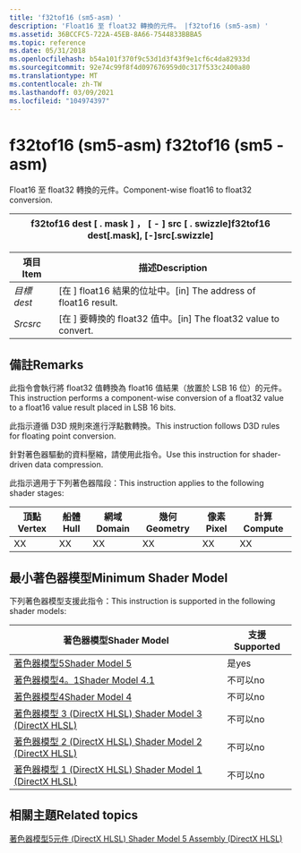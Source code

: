 ```yaml
---
title: 'f32tof16 (sm5-asm) '
description: 'Float16 至 float32 轉換的元件。 |f32tof16 (sm5-asm) '
ms.assetid: 36BCCFC5-722A-45EB-8A66-7544833BBBA5
ms.topic: reference
ms.date: 05/31/2018
ms.openlocfilehash: b54a101f370f9c53d1d3f43f9e1cf6c4da82933d
ms.sourcegitcommit: 92e74c99f8f4d097676959d0c317f533c2400a80
ms.translationtype: MT
ms.contentlocale: zh-TW
ms.lasthandoff: 03/09/2021
ms.locfileid: "104974397"
---
```

# <a name="f32tof16-sm5---asm"></a><span data-ttu-id="61746-104">f32tof16 (sm5-asm) </span><span class="sxs-lookup"><span data-stu-id="61746-104">f32tof16 (sm5 - asm)</span></span>

<span data-ttu-id="61746-105">Float16 至 float32 轉換的元件。</span><span class="sxs-lookup"><span data-stu-id="61746-105">Component-wise float16 to float32 conversion.</span></span>



| <span data-ttu-id="61746-106">f32tof16 dest \[ . mask \] ， \[ - \] src \[ . swizzle\]</span><span class="sxs-lookup"><span data-stu-id="61746-106">f32tof16 dest\[.mask\], \[-\]src\[.swizzle\]</span></span> |
|----------------------------------------------|



 



| <span data-ttu-id="61746-107">項目</span><span class="sxs-lookup"><span data-stu-id="61746-107">Item</span></span>                                                            | <span data-ttu-id="61746-108">描述</span><span class="sxs-lookup"><span data-stu-id="61746-108">Description</span></span>                                      |
|-----------------------------------------------------------------|--------------------------------------------------|
| <span data-ttu-id="61746-109"><span id="dest"></span><span id="DEST"></span>*目標*</span><span class="sxs-lookup"><span data-stu-id="61746-109"><span id="dest"></span><span id="DEST"></span>*dest*</span></span><br/> | <span data-ttu-id="61746-110">\[在 \] float16 結果的位址中。</span><span class="sxs-lookup"><span data-stu-id="61746-110">\[in\] The address of float16 result.</span></span><br/> |
| <span data-ttu-id="61746-111"><span id="src"></span><span id="SRC"></span>*Src*</span><span class="sxs-lookup"><span data-stu-id="61746-111"><span id="src"></span><span id="SRC"></span>*src*</span></span><br/>    | <span data-ttu-id="61746-112">\[在 \] 要轉換的 float32 值中。</span><span class="sxs-lookup"><span data-stu-id="61746-112">\[in\] The float32 value to convert.</span></span><br/>  |



 

## <a name="remarks"></a><span data-ttu-id="61746-113">備註</span><span class="sxs-lookup"><span data-stu-id="61746-113">Remarks</span></span>

<span data-ttu-id="61746-114">此指令會執行將 float32 值轉換為 float16 值結果（放置於 LSB 16 位）的元件。</span><span class="sxs-lookup"><span data-stu-id="61746-114">This instruction performs a component-wise conversion of a float32 value to a float16 value result placed in LSB 16 bits.</span></span>

<span data-ttu-id="61746-115">此指示遵循 D3D 規則來進行浮點數轉換。</span><span class="sxs-lookup"><span data-stu-id="61746-115">This instruction follows D3D rules for floating point conversion.</span></span>

<span data-ttu-id="61746-116">針對著色器驅動的資料壓縮，請使用此指令。</span><span class="sxs-lookup"><span data-stu-id="61746-116">Use this instruction for shader-driven data compression.</span></span>

<span data-ttu-id="61746-117">此指示適用于下列著色器階段：</span><span class="sxs-lookup"><span data-stu-id="61746-117">This instruction applies to the following shader stages:</span></span>



| <span data-ttu-id="61746-118">頂點</span><span class="sxs-lookup"><span data-stu-id="61746-118">Vertex</span></span> | <span data-ttu-id="61746-119">船體</span><span class="sxs-lookup"><span data-stu-id="61746-119">Hull</span></span> | <span data-ttu-id="61746-120">網域</span><span class="sxs-lookup"><span data-stu-id="61746-120">Domain</span></span> | <span data-ttu-id="61746-121">幾何</span><span class="sxs-lookup"><span data-stu-id="61746-121">Geometry</span></span> | <span data-ttu-id="61746-122">像素</span><span class="sxs-lookup"><span data-stu-id="61746-122">Pixel</span></span> | <span data-ttu-id="61746-123">計算</span><span class="sxs-lookup"><span data-stu-id="61746-123">Compute</span></span> |
|--------|------|--------|----------|-------|---------|
| <span data-ttu-id="61746-124">X</span><span class="sxs-lookup"><span data-stu-id="61746-124">X</span></span>      | <span data-ttu-id="61746-125">X</span><span class="sxs-lookup"><span data-stu-id="61746-125">X</span></span>    | <span data-ttu-id="61746-126">X</span><span class="sxs-lookup"><span data-stu-id="61746-126">X</span></span>      | <span data-ttu-id="61746-127">X</span><span class="sxs-lookup"><span data-stu-id="61746-127">X</span></span>        | <span data-ttu-id="61746-128">X</span><span class="sxs-lookup"><span data-stu-id="61746-128">X</span></span>     | <span data-ttu-id="61746-129">X</span><span class="sxs-lookup"><span data-stu-id="61746-129">X</span></span>       |



 

## <a name="minimum-shader-model"></a><span data-ttu-id="61746-130">最小著色器模型</span><span class="sxs-lookup"><span data-stu-id="61746-130">Minimum Shader Model</span></span>

<span data-ttu-id="61746-131">下列著色器模型支援此指令：</span><span class="sxs-lookup"><span data-stu-id="61746-131">This instruction is supported in the following shader models:</span></span>



| <span data-ttu-id="61746-132">著色器模型</span><span class="sxs-lookup"><span data-stu-id="61746-132">Shader Model</span></span>                                              | <span data-ttu-id="61746-133">支援</span><span class="sxs-lookup"><span data-stu-id="61746-133">Supported</span></span> |
|-----------------------------------------------------------|-----------|
| [<span data-ttu-id="61746-134">著色器模型5</span><span class="sxs-lookup"><span data-stu-id="61746-134">Shader Model 5</span></span>](d3d11-graphics-reference-sm5.md)        | <span data-ttu-id="61746-135">是</span><span class="sxs-lookup"><span data-stu-id="61746-135">yes</span></span>       |
| [<span data-ttu-id="61746-136">著色器模型4。1</span><span class="sxs-lookup"><span data-stu-id="61746-136">Shader Model 4.1</span></span>](dx-graphics-hlsl-sm4.md)              | <span data-ttu-id="61746-137">不可以</span><span class="sxs-lookup"><span data-stu-id="61746-137">no</span></span>        |
| [<span data-ttu-id="61746-138">著色器模型4</span><span class="sxs-lookup"><span data-stu-id="61746-138">Shader Model 4</span></span>](dx-graphics-hlsl-sm4.md)                | <span data-ttu-id="61746-139">不可以</span><span class="sxs-lookup"><span data-stu-id="61746-139">no</span></span>        |
| [<span data-ttu-id="61746-140">著色器模型 3 (DirectX HLSL) </span><span class="sxs-lookup"><span data-stu-id="61746-140">Shader Model 3 (DirectX HLSL)</span></span>](dx-graphics-hlsl-sm3.md) | <span data-ttu-id="61746-141">不可以</span><span class="sxs-lookup"><span data-stu-id="61746-141">no</span></span>        |
| [<span data-ttu-id="61746-142">著色器模型 2 (DirectX HLSL) </span><span class="sxs-lookup"><span data-stu-id="61746-142">Shader Model 2 (DirectX HLSL)</span></span>](dx-graphics-hlsl-sm2.md) | <span data-ttu-id="61746-143">不可以</span><span class="sxs-lookup"><span data-stu-id="61746-143">no</span></span>        |
| [<span data-ttu-id="61746-144">著色器模型 1 (DirectX HLSL) </span><span class="sxs-lookup"><span data-stu-id="61746-144">Shader Model 1 (DirectX HLSL)</span></span>](dx-graphics-hlsl-sm1.md) | <span data-ttu-id="61746-145">不可以</span><span class="sxs-lookup"><span data-stu-id="61746-145">no</span></span>        |



 

## <a name="related-topics"></a><span data-ttu-id="61746-146">相關主題</span><span class="sxs-lookup"><span data-stu-id="61746-146">Related topics</span></span>

<dl> <dt>

[<span data-ttu-id="61746-147">著色器模型5元件 (DirectX HLSL) </span><span class="sxs-lookup"><span data-stu-id="61746-147">Shader Model 5 Assembly (DirectX HLSL)</span></span>](shader-model-5-assembly--directx-hlsl-.md)
</dt> </dl>

 

 






